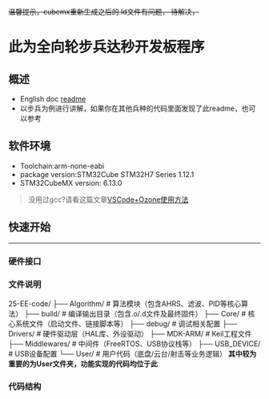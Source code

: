 ~~温馨提示，cubemx重新生成之后的.ld文件有问题， 待解决，~~

# 此为全向轮步兵达秒开发板程序

## 概述

- English doc [readme](.doc/en/readme.md)
- 以步兵为例进行讲解，如果你在其他兵种的代码里面发现了此readme，也可以参考

## 软件环境

- Toolchain:arm-none-eabi
- package version:STM32Cube STM32H7 Series 1.12.1
- STM32CubeMX version: 6.13.0

> 没用过gcc?请看这篇文章[VSCode+Ozone使用方法](.doc/ch/VSCode+Ozone使用方法.md)

## 快速开始

---

### 硬件接口

### 文件说明

25-EE-code/
├── Algorithm/          # 算法模块（包含AHRS、滤波、PID等核心算法）
├── build/              # 编译输出目录（包含.o/.d文件及最终固件）
├── Core/               # 核心系统文件（启动文件、链接脚本等）
├── debug/              # 调试相关配置
├── Drivers/            # 硬件驱动层（HAL库、外设驱动）
├── MDK-ARM/            # Keil工程文件
├── Middlewares/        # 中间件（FreeRTOS、USB协议栈等）
├── USB_DEVICE/         # USB设备配置
└── User/               # 用户代码（底盘/云台/射击等业务逻辑）
**其中较为重要的为User文件夹，功能实现的代码均位于此**

### 代码结构
